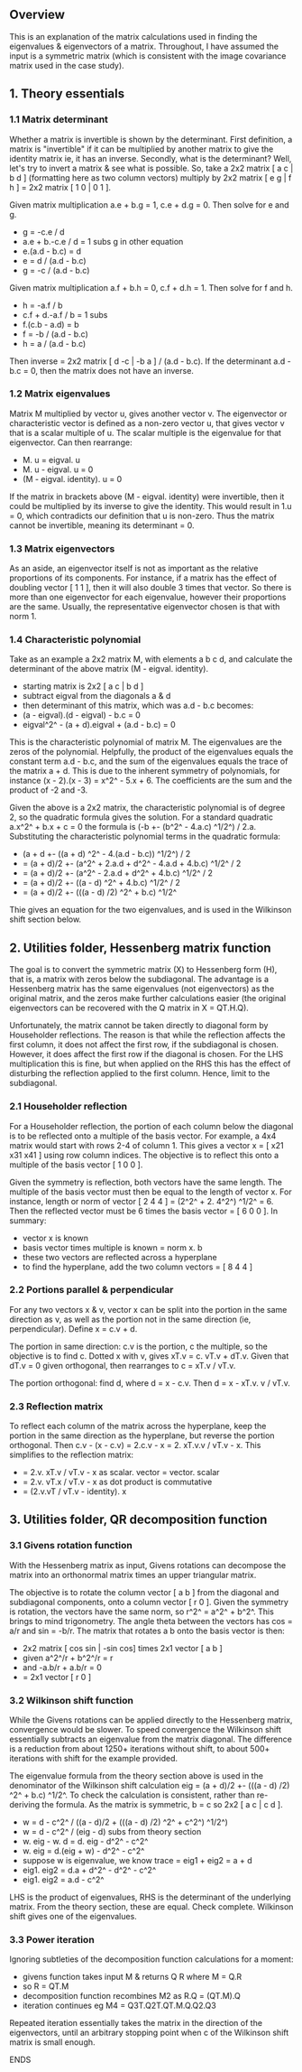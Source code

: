 ## Overview
This is an explanation of the matrix calculations used in finding the eigenvalues & eigenvectors of a matrix. Throughout, I have assumed the input is a symmetric matrix (which is consistent with the image covariance matrix used in the case study).

## 1. Theory essentials

### 1.1 Matrix determinant
Whether a matrix is invertible is shown by the determinant. First definition, a matrix is "invertible" if it can be multiplied by another matrix to give the identity matrix ie, it has an inverse. Secondly, what is the determinant? Well, let's try to invert a matrix & see what is possible. So, take a 2x2 matrix [ a c | b d ] (formatting here as two column vectors) multiply by 2x2 matrix [ e g | f h ] = 2x2 matrix [ 1 0 | 0 1 ].

Given matrix multiplication a.e + b.g = 1, c.e + d.g = 0. Then solve for e and g.

- g = -c.e / d
- a.e + b.-c.e / d = 1  subs g in other equation
- e.(a.d - b.c) = d
- e = d / (a.d - b.c)
- g = -c / (a.d - b.c)

Given matrix multiplication a.f + b.h = 0, c.f + d.h = 1. Then solve for f and h.

- h = -a.f / b
- c.f + d.-a.f / b = 1  subs
- f.(c.b - a.d) = b
- f = -b / (a.d - b.c)
- h = a / (a.d - b.c)

Then inverse = 2x2 matrix [ d -c | -b a ] / (a.d - b.c). If the determinant a.d - b.c = 0, then the matrix does not have an inverse.

### 1.2 Matrix eigenvalues
Matrix M multiplied by vector u, gives another vector v. The eigenvector or characteristic vector is defined as a non-zero vector u, that gives vector v that is a scalar multiple of u. The scalar multiple is the eigenvalue for that eigenvector. Can then rearrange:

- M. u = eigval. u
- M. u - eigval. u = 0
- (M - eigval. identity). u = 0

If the matrix in brackets above (M - eigval. identity) were invertible, then it could be multiplied by its inverse to give the identity. This would result in 1.u = 0, which contradicts our definition that u is non-zero. Thus the matrix cannot be invertible, meaning its determinant = 0.

### 1.3 Matrix eigenvectors
As an aside, an eigenvector itself is not as important as the relative proportions of its components. For instance, if a matrix has the effect of doubling vector [ 1 1 ], then it will also double 3 times that vector. So there is more than one eigenvector for each eigenvalue, however their proportions are the same. Usually, the representative eigenvector chosen is that with norm 1.

### 1.4 Characteristic polynomial
Take as an example a 2x2 matrix M, with elements a b c d, and calculate the determinant of the above matrix (M - eigval. identity).

- starting matrix is 2x2 [ a c | b d ]
- subtract eigval from the diagonals a & d
- then determinant of this matrix, which was a.d - b.c becomes:
- (a - eigval).(d - eigval) - b.c = 0
- eigval^2^ - (a + d).eigval + (a.d - b.c) = 0

This is the characteristic polynomial of matrix M. The eigenvalues are the zeros of the polynomial. Helpfully, the product of the eigenvalues equals the constant term a.d - b.c, and the sum of the eigenvalues equals the trace of the matrix a + d. This is due to the inherent symmetry of polynomials, for instance (x - 2).(x - 3) = x^2^ - 5.x + 6. The coefficients are the sum and the product of -2 and -3.

Given the above is a 2x2 matrix, the characteristic polynomial is of degree 2, so the quadratic formula gives the solution. For a standard quadratic a.x^2^ + b.x + c = 0 the formula is (-b +- (b^2^ - 4.a.c) ^1/2^) / 2.a. Substituting the characteristic polynomial terms in the quadratic formula:

- (a + d +- ((a + d) ^2^ - 4.(a.d - b.c)) ^1/2^) / 2
- = (a + d)/2 +- (a^2^ + 2.a.d + d^2^ - 4.a.d + 4.b.c) ^1/2^ / 2
- = (a + d)/2 +- (a^2^ - 2.a.d + d^2^ + 4.b.c) ^1/2^ / 2
- = (a + d)/2 +- ((a - d) ^2^ + 4.b.c) ^1/2^ / 2
- = (a + d)/2 +- (((a - d) /2) ^2^ + b.c) ^1/2^

Thie gives an equation for the two eigenvalues, and is used in the Wilkinson shift section below.

## 2. Utilities folder, Hessenberg matrix function
The goal is to convert the symmetric matrix (X) to Hessenberg form (H), that is, a matrix with zeros below the subdiagonal. The advantage is a Hessenberg matrix has the same eigenvalues (not eigenvectors) as the original matrix, and the zeros make further calculations easier (the original eigenvectors can be recovered with the Q matrix in X = QT.H.Q).

Unfortunately, the matrix cannot be taken directly to diagonal form by Householder reflections. The reason is that while the reflection affects the first column, it does not affect the first row, if the subdiagonal is chosen. However, it does affect the first row if the diagonal is chosen. For the LHS multiplication this is fine, but when applied on the RHS this has the effect of disturbing the reflection applied to the first column. Hence, limit to the subdiagonal.

### 2.1 Householder reflection
For a Householder reflection, the portion of each column below the diagonal is to be reflected onto a multiple of the basis vector. For example, a 4x4 matrix would start with rows 2-4 of column 1. This gives a vector x = [ x21 x31 x41 ] using row column indices. The objective is to reflect this onto a multiple of the basis vector [ 1 0 0 ].

Given the symmetry is reflection, both vectors have the same length. The multiple of the basis vector must then be equal to the length of vector x. For instance, length or norm of vector [ 2 4 4 ] = (2^2^ + 2. 4^2^) ^1/2^ = 6. Then the reflected vector must be 6 times the basis vector = [ 6 0 0 ]. In summary:

- vector x is known
- basis vector times multiple is known = norm x. b
- these two vectors are reflected across a hyperplane
- to find the hyperplane, add the two column vectors = [ 8 4 4 ]

### 2.2 Portions parallel & perpendicular
For any two vectors x & v, vector x can be split into the portion in the same direction as v, as well as the portion not in the same direction (ie, perpendicular). Define x = c.v + d.

The portion in same direction: c.v is the portion, c the multiple, so the objective is to find c. Dotted x with v, gives xT.v = c. vT.v + dT.v. Given that dT.v = 0 given orthogonal, then rearranges to c = xT.v / vT.v.

The portion orthogonal: find d, where d = x - c.v. Then d = x - xT.v. v / vT.v.

### 2.3 Reflection matrix
To reflect each column of the matrix across the hyperplane, keep the portion in the same direction as the hyperplane, but reverse the portion orthogonal. Then c.v - (x - c.v) = 2.c.v - x = 2. xT.v.v / vT.v - x. This simplifies to the reflection matrix:

- = 2.v. xT.v / vT.v - x   as scalar. vector = vector. scalar
- = 2.v. vT.x / vT.v - x   as dot product is commutative
- = (2.v.vT / vT.v - identity). x

## 3. Utilities folder, QR decomposition function

### 3.1 Givens rotation function
With the Hessenberg matrix as input, Givens rotations can decompose the matrix into an orthonormal matrix times an upper triangular matrix.

The objective is to rotate the column vector [ a b ] from the diagonal and subdiagonal components, onto a column vector [ r 0 ]. Given the symmetry is rotation, the vectors have the same norm, so r^2^ = a^2^ + b^2^. This brings to mind trigonometry. The angle theta between the vectors has cos = a/r and sin = -b/r. The matrix that rotates a b onto the basis vector is then:

- 2x2 matrix [ cos sin | -sin cos] times 2x1 vector [ a b ] 
- given a^2^/r + b^2^/r = r 
- and -a.b/r + a.b/r = 0
- = 2x1 vector [ r 0 ]

### 3.2 Wilkinson shift function
While the Givens rotations can be applied directly to the Hessenberg matrix, convergence would be slower. To speed convergence the Wilkinson shift essentially subtracts an eigenvalue from the matrix diagonal. The difference is a reduction from about 1250+ iterations without shift, to about 500+ iterations with shift for the example provided.

The eigenvalue formula from the theory section above is used in the denominator of the Wilkinson shift calculation eig = (a + d)/2 +- (((a - d) /2) ^2^ + b.c) ^1/2^. To check the calculation is consistent, rather than re-deriving the formula. As the matrix is symmetric, b = c so 2x2 [ a c | c d ].

- w = d - c^2^ / ((a - d)/2 + (((a - d) /2) ^2^ + c^2^) ^1/2^)
- w = d - c^2^ / (eig - d)   subs from theory section
- w. eig - w. d = d. eig - d^2^ - c^2^
- w. eig = d.(eig + w) - d^2^ - c^2^
- suppose w is eigenvalue, we know trace = eig1 + eig2 = a + d
- eig1. eig2 = d.a + d^2^ - d^2^ - c^2^
- eig1. eig2 = a.d - c^2^

LHS is the product of eigenvalues, RHS is the determinant of the underlying matrix. From the theory section, these are equal. Check complete. Wilkinson shift gives one of the eigenvalues.

### 3.3 Power iteration
Ignoring subtleties of the decomposition function calculations for a moment:

- givens function takes input M & returns Q R where M = Q.R
- so R = QT.M
- decomposition function recombines M2 as R.Q = (QT.M).Q
- iteration continues eg M4 = Q3T.Q2T.QT.M.Q.Q2.Q3

Repeated iteration essentially takes the matrix in the direction of the eigenvectors, until an arbitrary stopping point when c of the Wilkinson shift matrix is small enough.

ENDS